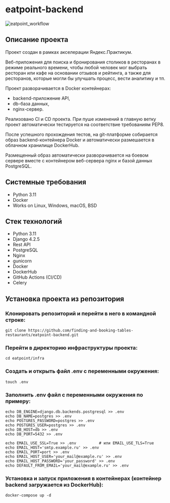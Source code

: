 # eatpoint-backend
![eatpoint_workflow](https://github.com/finding-and-booking-tables-restaurants/eatpoint-backend/actions/workflows/eatpoint_workflows.yml/badge.svg)

## Описание проекта

Проект создан в рамках акселерации Яндекс.Практикум.

Веб-приложения для поиска и бронирования столиков в ресторанах 
в режиме реального времени, чтобы любой человек мог выбрать ресторан или кафе 
на основании отзывов и рейтинга, а также для ресторанов, 
которые могли бы улучшать процесс, вести аналитику и тп.

Проект разворачивается в Docker контейнерах: 
- backend-приложение API, 
- db-база данных, 
- nginx-сервер.

Реализовано CI и CD проекта. 
При пуше изменений в главную ветку проект автоматически тестируется на соответствие требованиям PEP8.

После успешного прохождения тестов, на git-платформе собирается образ backend-контейнера Docker 
и автоматически размешается в облачном хранилище DockerHub.

Размещенный образ автоматически разворачивается на боевом сервере вместе 
с контейнером веб-сервера nginx и базой данных PostgreSQL.

## Системные требования
- Python 3.11
- Docker
- Works on Linux, Windows, macOS, BSD

## Стек технологий
- Python 3.11
- Django 4.2.5
- Rest API
- PostgreSQL
- Nginx
- gunicorn
- Docker
- DockerHub
- GitHub Actions (CI/CD)
- Celery

## Установка проекта из репозитория
### Клонировать репозиторий и перейти в него в командной строке:

```git clone https://github.com/finding-and-booking-tables-restaurants/eatpoint-backend.git```

### Перейти в директорию инфраструктуры проекта:
``` cd eatpoint/infra ```

### Создать и открыть файл .env с переменными окружения:

```touch .env```
### Заполнить .env файл с переменными окружения по примеру:
```
echo DB_ENGINE=django.db.backends.postgresql >> .env
echo DB_NAME=postgres >> .env
echo POSTGRES_PASSWORD=postgres >> .env
echo POSTGRES_USER=postgres >> .env
echo DB_HOST=db >> .env
echo DB_PORT=5432 >> .env

echo EMAIL_USE_SSL=True >> .env          # или EMAIL_USE_TLS=True
echo EMAIL_HOST='smtp.example.ru' >> .env
echo EMAIL_PORT=port >> .env
echo EMAIL_HOST_USER='your_mail@example.ru' >> .env
echo EMAIL_HOST_PASSWORD='your_password' >> .env
echo DEFAULT_FROM_EMAIL='your_mail@example.ru' >> .env

```

### Установка и запуск приложения в контейнерах (контейнер backend загружается из DockerHub):
```docker-compose up -d```
